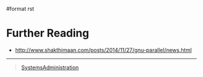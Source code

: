 \#format rst

Further Reading
===============

-   <http://www.shakthimaan.com/posts/2014/11/27/gnu-parallel/news.html>

* * * * *

> [SystemsAdministration](../SystemsAdministration)
